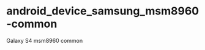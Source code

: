 android_device_samsung_msm8960-common
=====================================

Galaxy S4 msm8960 common
